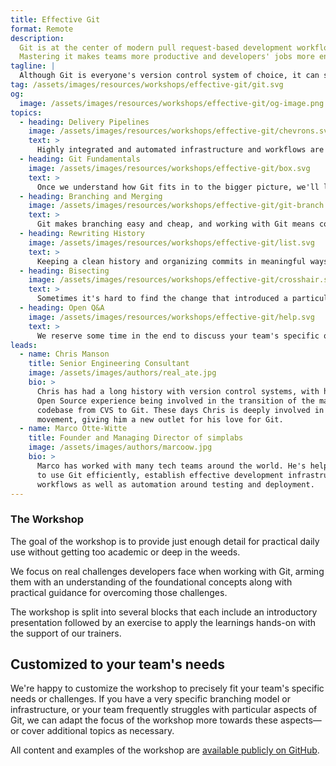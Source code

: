 ```yaml
---
title: Effective Git
format: Remote
description:
  Git is at the center of modern pull request-based development workflows.
  Mastering it makes teams more productive and developers' jobs more enjoyable.
tagline: |
  Although Git is everyone's version control system of choice, it can sometimes seem overwhelming. In this one-day workshop, we explore fundamental Git concepts via hands-on exercises focused around typical day-to-day tasks to show how to avoid the most common headaches associated with Git.
tag: /assets/images/resources/workshops/effective-git/git.svg
og:
  image: /assets/images/resources/workshops/effective-git/og-image.png
topics:
  - heading: Delivery Pipelines
    image: /assets/images/resources/workshops/effective-git/chevrons.svg
    text: >
      Highly integrated and automated infrastructure and workflows are the foundation that successful engineering teams excel on and Git is what drives them at their core. We look at branching models, Pull Request based workflows, and reviewing.
  - heading: Git Fundamentals
    image: /assets/images/resources/workshops/effective-git/box.svg
    text: >
      Once we understand how Git fits in to the bigger picture, we'll look into how it works at its core and the building blocks it consists of. We cover what blobs, trees and snapshots are to better understand how they represent a repo's history over time.
  - heading: Branching and Merging
    image: /assets/images/resources/workshops/effective-git/git-branch.svg
    text: >
      Git makes branching easy and cheap, and working with Git means constantly switching between branches and merging them back together. We look at common branching and merging scenarios to understand what fast-forward merges and 3-way merges are.
  - heading: Rewriting History
    image: /assets/images/resources/workshops/effective-git/list.svg
    text: >
      Keeping a clean history and organizing commits in meaningful ways is essential for efficient collaboration on code bases. We cover (interactive) rebasing and rewriting history including squashing, editing and dropping commits.
  - heading: Bisecting
    image: /assets/images/resources/workshops/effective-git/crosshair.svg
    text: >
      Sometimes it's hard to find the change that introduced a particular defect. Git Bisect can be of great help in identifying the respective commit. We look at how bisecting works and how it can be used to save a lot of time in common scenarios.
  - heading: Open Q&A
    image: /assets/images/resources/workshops/effective-git/help.svg
    text: >
      We reserve some time in the end to discuss your team's specific questions relating to Git or infrastructure, tooling and automation around it.
leads:
  - name: Chris Manson
    title: Senior Engineering Consultant
    image: /assets/images/authors/real_ate.jpg
    bio: >
      Chris has had a long history with version control systems, with his very first
      Open Source experience being involved in the transition of the massive KDE
      codebase from CVS to Git. These days Chris is deeply involved in the JAM Stack
      movement, giving him a new outlet for his love for Git.
  - name: Marco Otte-Witte
    title: Founder and Managing Director of simplabs
    image: /assets/images/authors/marcoow.jpg
    bio: >
      Marco has worked with many tech teams around the world. He's helped developers
      to use Git efficiently, establish effective development infrastructure and
      workflows as well as automation around testing and deployment.
---
```


### The Workshop

The goal of the workshop is to provide just enough detail for practical daily use without getting too academic or deep in the weeds.

We focus on real challenges developers face when working with Git, arming them with an understanding of the foundational concepts along with practical guidance for overcoming those challenges.

The workshop is split into several blocks that each include an introductory presentation followed by an exercise to apply the learnings hands-on with the support of our trainers.

<!--break-->

## Customized to your team's needs

We're happy to customize the workshop to precisely fit your team's specific needs or challenges. If you have a very specific branching model or infrastructure, or your team frequently struggles with particular aspects of Git, we can adapt the focus of the workshop more towards these aspects—or cover additional topics as necessary.

All content and examples of the workshop are
[available publicly on GitHub](https://github.com/simplabs/git-workshop).
